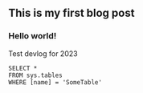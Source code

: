 ## This is my first blog post


### Hello world!

Test devlog for 2023


 ```tsql
 SELECT *
 FROM sys.tables
 WHERE [name] = 'SomeTable'
 ```
